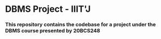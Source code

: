 # DBMS Project - IIIT'J

### This repository contains the codebase for a project under the DBMS course presented by 20BCS248
